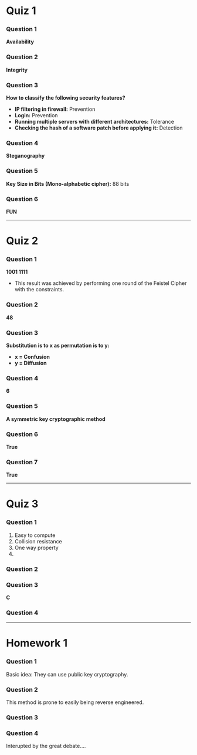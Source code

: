 # Quiz 1

### Question 1
**Availability**

### Question 2
**Integrity**

### Question 3
**How to classify the following security features?**
- **IP filtering in firewall:** Prevention
- **Login:** Prevention
- **Running multiple servers with different architectures:** Tolerance
- **Checking the hash of a software patch before applying it:** Detection

### Question 4
**Steganography**

### Question 5
**Key Size in Bits (Mono-alphabetic cipher):** 88 bits

### Question 6
**FUN**

---

# Quiz 2

### Question 1
**1001 1111**
- This result was achieved by performing one round of the Feistel Cipher with the constraints.

### Question 2
**48**

### Question 3
**Substitution is to x as permutation is to y:**
- **x = Confusion**
- **y = Diffusion**

### Question 4
**6**

### Question 5
**A symmetric key cryptographic method**

### Question 6
**True**

### Question 7
**True**

---

# Quiz 3

### Question 1
1. Easy to compute
2. Collision resistance
3. One way property
4. 

### Question 2

### Question 3
**C**

### Question 4 

---

# Homework 1

### Question 1

Basic idea: They can use public key cryptography.

### Question 2

This method is prone to easily being reverse engineered.

### Question 3 

### Question 4

Interupted by the great debate....
